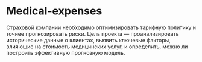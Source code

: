 # Medical-expenses
Страховой компании необходимо оптимизировать тарифную политику и точнее прогнозировать риски. Цель проекта — проанализировать исторические данные о клиентах, выявить ключевые факторы, влияющие на стоимость медицинских услуг, и определить, можно ли построить эффективную прогнозную модель.
